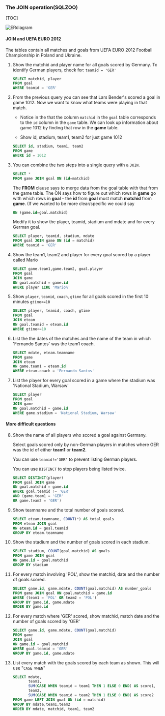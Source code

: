 ### The JOIN operation(SQLZOO)

[TOC]

![ERdiagram](http://zh.sqlzoo.net/w/images/c/ce/FootballERD.png)

#### JOIN and UEFA EURO 2012
The tables contain all matches and goals from UEFA EURO 2012 Football Championship in Poland and Ukraine.

1. Show the matchid and player name for all goals scored by Germany. To identify German players, check for: ```teamid = 'GER'```

    ```sql
    SELECT matchid, player
    FROM goal
    WHERE teamid = 'GER'
    ```

2. From the previous query you can see that Lars Bender's scored a goal in game 1012. Now we want to know what teams were playing in that match.

    - Notice in the that the column ```matchid``` in the ```goal``` table corresponds to the ```id``` column in the ```game``` table. We can look up information about game 1012 by finding that row in the **game** table.

    - Show id, stadium, team1, team2 for just game 1012

    ```sql
    SELECT id, stadium, team1, team2
    FROM game
    WHERE id = 1012
    ```

3. You can combine the two steps into a single query with a ```JOIN```.

    ```sql
    SELECT *
    FROM game JOIN goal ON (id=matchid)
    ```
    The **FROM** clause says to merge data from the goal table with that from the game table. The ON says how to figure out which rows in **game** go with which rows in **goal** - the **id** from **goal** must match **matchid** from **game**. (If we wanted to be more clear/specific we could say

    ```sql
    ON (game.id=goal.matchid)
    ```
    Modify it to show the player, teamid, stadium and mdate and for every German goal.

    ```sql
    SELECT player, teamid, stadium, mdate
    FROM goal JOIN game ON (id = matchid)
    WHERE teamid = 'GER'
    ```

4. Show the team1, team2 and player for every goal scored by a player called Mario

    ```sql
    SELECT game.team1,game.team2, goal.player
    FROM goal
    JOIN game
    ON goal.matchid = game.id
    WHERE player LIKE 'Mario%'
    ```

5. Show ```player```, ```teamid```, ```coach```, ```gtime``` for all goals scored in the first 10 minutes ```gtime<=10```

    ```sql
    SELECT player, teamid, coach, gtime
    FROM goal
    JOIN eteam
    ON goal.teamid = eteam.id
    WHERE gtime<=10
    ```

6. List the the dates of the matches and the name of the team in which 'Fernando Santos' was the team1 coach.

    ```sql
    SELECT mdate, eteam.teamname
    FROM game
    JOIN eteam
    ON game.team1 = eteam.id
    WHERE eteam.coach = 'Fernando Santos'
    ```

7. List the player for every goal scored in a game where the stadium was 'National Stadium, Warsaw'

    ```sql
    SELECT player
    FROM goal
    JOIN game
    ON goal.matchid = game.id
    WHERE game.stadium = 'National Stadium, Warsaw'
    ```

#### More difficult questions

8. Show the name of all players who scored a goal against Germany.

    Select goals scored only by non-German players in matches where GER was the id of either **team1** or **team2**.

    You can use ```teamid!='GER'``` to prevent listing German players.

    You can use ```DISTINCT``` to stop players being listed twice.

    ```sql
    SELECT DISTINCT(player)
    FROM goal JOIN game
    ON goal.matchid = game.id
    WHERE goal.teamid != 'GER'
    AND (game.team1 = 'GER'
    OR game.team2 = 'GER')
    ```

9. Show teamname and the total number of goals scored.

    ```sql
    SELECT eteam.teamname, COUNT(*) AS total_goals
    FROM eteam JOIN goal
    ON eteam.id = goal.teamid
    GROUP BY eteam.teamname
    ```

10. Show the stadium and the number of goals scored in each stadium.

    ```sql
    SELECT stadium, COUNT(goal.matchid) AS goals
    FROM game JOIN goal
    ON game.id = goal.matchid
    GROUP BY stadium
    ```

11. For every match involving 'POL', show the matchid, date and the number of goals scored.

    ```sql
    SELECT game.id, game.mdate, COUNT(goal.matchid) AS number_goals
    FROM game JOIN goal ON goal.matchid = game.id
    WHERE (team1 = 'POL' OR team2 = 'POL')
    GROUP BY game.id, game.mdate
    ORDER BY game.id
    ```

12. For every match where 'GER' scored, show matchid, match date and the number of goals scored by 'GER'

    ```sql
    SELECT game.id, game.mdate, COUNT(goal.matchid)
    FROM game
    JOIN goal
    ON game.id = goal.matchid
    WHERE goal.teamid = 'GER'
    GROUP BY game.id, game.mdate
    ```

13. List every match with the goals scored by each team as shown. This will use "```CASE WHEN```"

    ```sql
    SELECT mdate,
           team1,
           SUM(CASE WHEN teamid = team1 THEN 1 ELSE 0 END) AS score1,
           team2,
           SUM(CASE WHEN teamid = team2 THEN 1 ELSE 0 END) AS score2
    FROM game LEFT JOIN goal ON (id = matchid)
    GROUP BY mdate,team1,team2
    ORDER BY mdate, matchid, team1, team2
    ```
